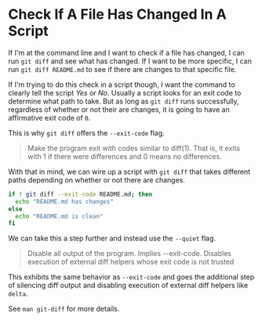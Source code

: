 # Check If A File Has Changed In A Script

If I'm at the command line and I want to check if a file has changed, I can run
`git diff` and see what has changed. If I want to be more specific, I can run
`git diff README.md` to see if there are changes to that specific file.

If I'm trying to do this check in a script though, I want the command to clearly
tell the script _Yes_ or _No_. Usually a script looks for an exit code to
determine what path to take. But as long as `git diff` runs successfully,
regardless of whether or not their are changes, it is going to have an
affirmative exit code of `0`.

This is why `git diff` offers the `--exit-code` flag.

> Make the program exit with codes similar to diff(1). That is, it exits with 1
> if there were differences and 0 means no differences.

With that in mind, we can wire up a script with `git diff` that takes different
paths depending on whether or not there are changes.

```bash
if ! git diff --exit-code README.md; then
  echo "README.md has changes"
else
  echo "README.md is clean"
fi
```

We can take this a step further and instead use the `--quiet` flag.

> Disable all output of the program. Implies --exit-code. Disables execution of
> external diff helpers whose exit code is not trusted

This exhibits the same behavior as `--exit-code` and goes the additional step of
silencing diff output and disabling execution of external diff helpers like
`delta`.

See `man git-diff` for more details.
